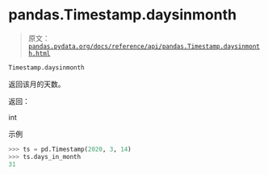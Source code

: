 # pandas.Timestamp.daysinmonth

> 原文：[`pandas.pydata.org/docs/reference/api/pandas.Timestamp.daysinmonth.html`](https://pandas.pydata.org/docs/reference/api/pandas.Timestamp.daysinmonth.html)

```py
Timestamp.daysinmonth
```

返回该月的天数。

返回：

int

示例

```py
>>> ts = pd.Timestamp(2020, 3, 14)
>>> ts.days_in_month
31 
```
